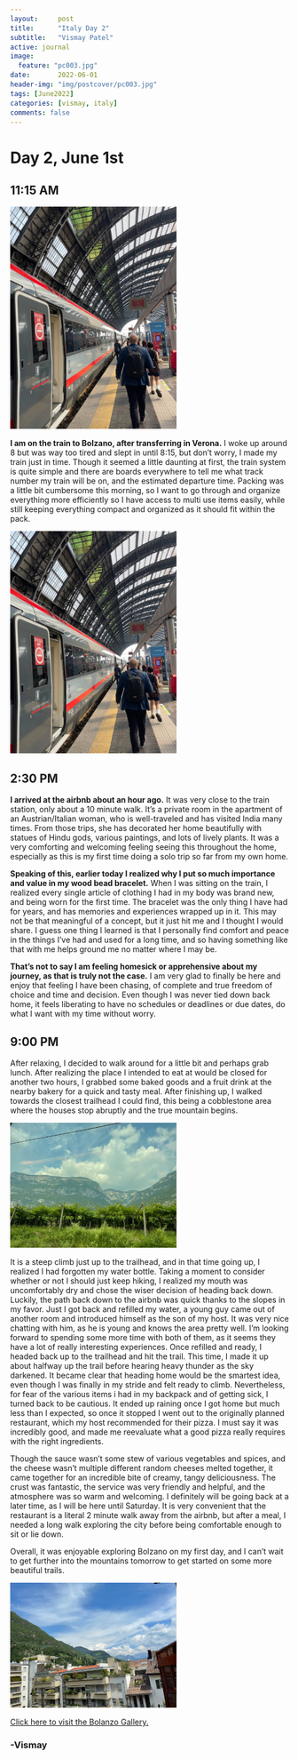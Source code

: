 ```yaml
---
layout:     post
title:      "Italy Day 2"
subtitle:   "Vismay Patel"
active: journal
image:
  feature: "pc003.jpg"
date:       2022-06-01
header-img: "img/postcover/pc003.jpg"
tags: [June2022]
categories: [vismay, italy]
comments: false
---
```


# Day 2, June 1st

## 11:15 AM

<img src="/gallery/archive/2022-June-Bolanzo/msg38503476-422159.jpg" alt="picture" class="center" width="300"/>

**I am on the train to Bolzano, after transferring in Verona.** I woke up around 8 but was way too tired and slept in until 8:15, but don’t worry, I made my train just in time. Though it seemed a little daunting at first, the train system is quite simple and there are boards everywhere to tell me what track number my train will be on, and the estimated departure time. Packing was a little bit cumbersome this morning, so I want to go through and organize everything more efficiently so I have access to multi use items easily, while still keeping everything compact and organized as it should fit within the pack. 

<img src="/gallery/archive/2022-June-Bolanzo/msg38503476-422159.jpg" alt="picture" class="center" width="300"/>

## 2:30 PM

**I arrived at the airbnb about an hour ago.** It was very close to the train station, only about a 10 minute walk. It’s a private room in the apartment of an Austrian/Italian woman, who is well-traveled and has visited India many times. From those trips, she has decorated her home beautifully with statues of Hindu gods, various paintings, and lots of lively plants. It was a very comforting and welcoming feeling seeing this throughout the home, especially as this is my first time doing a solo trip so far from my own home. 

**Speaking of this, earlier today I realized why I put so much importance and value in my wood bead bracelet.** When I was sitting on the train, I realized every single article of clothing I had in my body was brand new, and being worn for the first time. The bracelet was the only thing I have had for years, and has memories and experiences wrapped up in it. This may not be that meaningful of a concept, but it just hit me and I thought I would share. I guess one thing I learned is that I personally find comfort and peace in the things I’ve had and used for a long time, and so having something like that with me helps ground me no matter where I may be. 

**That’s not to say I am feeling homesick or apprehensive about my journey, as that is truly not the case.** I am very glad to finally be here and enjoy that feeling I have been chasing, of complete and true freedom of choice and time and decision. Even though I was never tied down back home, it feels liberating to have no schedules or deadlines or due dates,  do what I want with my time without worry.

## 9:00 PM

After relaxing, I decided to walk around for a little bit and perhaps grab lunch. After realizing the place I intended to eat at would be closed for another two hours, I grabbed some baked goods and a fruit drink at the nearby bakery for a quick and tasty meal. After finishing up, I walked towards the closest trailhead I could find, this being a cobblestone area where the houses stop abruptly and the true mountain begins. 

<img src="/gallery/archive/2022-June-Bolanzo/msg38503476-422161.jpg" alt="picture" class="center" width="300"/>

It is a steep climb just up to the trailhead, and in that time going up, I realized I had forgotten my water bottle. Taking a moment to consider whether or not I should just keep hiking, I realized my mouth was uncomfortably dry and chose the wiser decision of heading back down. Luckily, the path back down to the airbnb was quick thanks to the slopes in my favor. Just I got back and refilled my water, a young guy came out of another room and introduced himself as the son of my host. It was very nice chatting with him, as he is young and knows the area pretty well. I’m looking forward to spending some more time with both of them, as it seems they have a lot of really interesting experiences. Once refilled and ready, I headed back up to the trailhead and hit the trail. This time, I made it up about halfway up the trail before hearing heavy thunder as the sky darkened. It became clear that heading home would be the smartest idea, even though I was finally in my stride and felt ready to climb. Nevertheless, for fear of the various items i had in my backpack and of getting sick, I turned back to be cautious. It ended up raining once I got home but much less than I expected, so once it stopped I went out to the originally planned restaurant, which my host recommended for their pizza. I must say it was incredibly good, and made me reevaluate what a good pizza really requires with the right ingredients.

Though the sauce wasn’t some stew of various vegetables and spices, and the cheese wasn’t multiple different random cheeses melted together, it came together for an incredible bite of creamy, tangy deliciousness. The crust was fantastic, the service was very friendly and helpful, and the atmosphere was so warm and welcoming. I definitely will be going back at a later time, as I will be here until Saturday. It is very convenient that the restaurant is a literal 2 minute walk away from the airbnb, but after a meal, I needed a long walk exploring the city before being comfortable enough to sit or lie down. 

Overall, it was enjoyable exploring Bolzano on my first day, and I can’t wait to get further into the mountains tomorrow to get started on some more beautiful trails.

<img src="/gallery/archive/2022-June-Bolanzo/msg38503476-422167.jpg" alt="picture" class="center" width="300"/>

<a href="https://vismaytravels.com//gallery/gallery-22June-Bolanzo/">Click here to visit the Bolanzo Gallery.</a> 

### -Vismay 